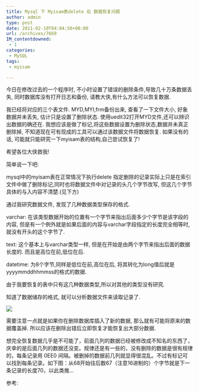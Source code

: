 ```yaml
---
title: Mysql 下 Myisam表delete 后 数据恢复问题
author: admin
type: post
date: 2011-02-10T04:04:50+00:00
url: /archives/7669
IM_contentdowned:
 - 1
categories:
 - MySQL
tags:
 - myisam

---
```


今日在修改过去的一个程序时, 不小时设置了错误的删除条件,导致几十万条数据丢失, 同时数据库没有打开日志和备份, 请教大侠,有什么方法可以恢复数据.

我已经将对应的三个表文件. MYD,MYI,frm备份出来, 查看了一下文件大小, 好象数据并未丢失, 估计只是设置了删除状态. 使用uedit32打开MYD文件,还可以辨识出数据的确还在. 我想应该是做了标记,将这些数据设置为删除状态,数据并未真正删除掉, 不知道现在可有现成的工具可以通过该数据文件将数据恢复. 如果没有的话, 可能就只能研究一下myisam表的结构,自己尝试恢复了!

希望各位大侠救我!

简单说一下吧:

mysql中的myisam表在正常情况下执行delete 指定删除的记录实际上只是在索引文件中做了删除标记,同时也将数据文件中对记录的头几个字节改写, 但这几个字节具体的与入内容不清楚.(见下方)

通过我研究数据文件, 发现了几种数据类型保存的格式.

varchar: 在该类型数据开始的位置有一个字节来指出后面多少个字节是该字段的内容, 但是有一个例外就是如果后面的内容与varchar字段指定的长度完全相等时,就没有开头的这个字节了.

text: 这个基本上与varchar类型一样, 但是在开始是由两个字节来指出后面的数据长度的. 而且是高位在前,低位在后.

datetime: 为8个字节,同样是低位在前,高位在后, 将其转化为long值后就是yyyymmddhhmmss的格式的数据.

由于我要恢复的表中只有这几种数据类型,所以对其他的类型没有研究.

知道了数据储存的格式, 就可以分析数据文件来读取记录了.

[![](http://blog.haohtml.com/wp-content/uploads/2011/02/601793500207797865.jpg)](http://blog.haohtml.com/wp-content/uploads/2011/02/601793500207797865.jpg)

需要注意一点就是如果你在删除数据库插入了新的数据, 那么就有可能将原来的数据覆盖掉. 所以应该在删除出错后立即恢复才能恢复出大部分数据.

想完全恢复数据几乎是不可能了，前面几列的数据已经被修改成不知名的东西了，庆幸的是后面几列的数据还没变。规律还是有一些的，没有删除的数据是很有规律的，每条记录用 0EE0 间隔。被删掉的数据前几列就显得很混乱。不过有标记可以找到每条记录。如下图：从68开始往后数67（注意16进制的）个字节就是下一条记录的长度70，以此类推…

参考: